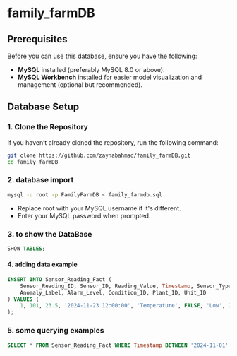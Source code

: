# family_farmDB

## Prerequisites

Before you can use this database, ensure you have the following:

- **MySQL** installed (preferably MySQL 8.0 or above).
- **MySQL Workbench** installed for easier model visualization and management (optional but recommended).

## Database Setup

### 1. Clone the Repository

If you haven’t already cloned the repository, run the following command:

```bash
git clone https://github.com/zaynabahmad/family_farmDB.git
cd family_farmDB
```

### 2. database import

```bash
mysql -u root -p FamilyFarmDB < family_farmdb.sql
```
* Replace root with your MySQL username if it's different.
* Enter your MySQL password when prompted.

### 3. to show the DataBase

```sql
SHOW TABLES;
```

#### 4. adding data example

```sql
INSERT INTO Sensor_Reading_Fact (
    Sensor_Reading_ID, Sensor_ID, Reading_Value, Timestamp, Sensor_Type,
    Anomaly_Label, Alarm_Level, Condition_ID, Plant_ID, Unit_ID
) VALUES (
    1, 101, 23.5, '2024-11-23 12:00:00', 'Temperature', FALSE, 'Low', 2, 10, 3
);
```

### 5. some querying examples

```sql
SELECT * FROM Sensor_Reading_Fact WHERE Timestamp BETWEEN '2024-11-01' AND '2024-11-23';
```
